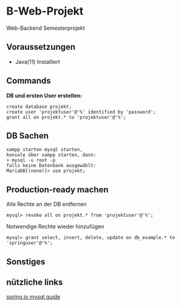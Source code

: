 # B-Web-Projekt
Web-Backend Semesterprojekt

## Voraussetzungen
* Java(11) Installiert

## Commands
**DB und ersten User erstellen:**
```
create database projekt;
create user 'projektuser'@'%' identified by 'password';
grant all on projekt.* to 'projektuser'@'%';
```

## DB Sachen

```
xampp starten mysql starten, 
konsole über xampp starten, dann:
> mysql -u root -p
falls keine Datenbank ausgewählt: 
MariaDB[(none)]> use projekt;
```

## Production-ready machen

Alle Rechte an der DB entfernen
```
mysql> revoke all on projekt.* from 'projektuser'@'%';
```
Notwendige Rechte wieder hinzufügen
```
mysql> grant select, insert, delete, update on db_example.* to 'springuser'@'%';
```
  
 ## Sonstiges


## nützliche links
[spring.io mysql guide](https://spring.io/guides/gs/accessing-data-mysql/)  
